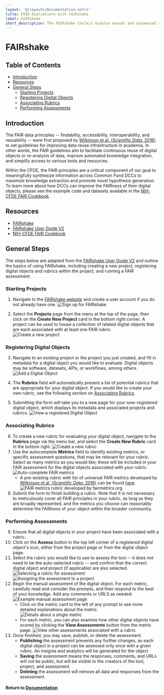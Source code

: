 ```yaml
---
layout: '@/layouts/Documentation.astro'
title: FAIR Evaluations with FAIRshake
label: FAIRshake
short_description: The FAIRshake toolkit enables manual and automated assessments of the findability, accessibility, interoperability, and reusability (FAIRness) of digital resources. FAIRshake provides community-driven metrics and rubrics for evaluation, and visualizes the results with a characteristic embeddable insignia. The primary goal of FAIRshake is to enable researchers and developers to objectively measure and improve the FAIRness of their tools.
---
```

# FAIRshake

## Table of Contents

- [Introduction](#introduction)
- [Resources](#resources)
- [General Steps](#general-steps)
  - [Starting Projects](#starting-projects)
  - [Registering Digital Objects](#registering-digital-objects)
  - [Associating Rubrics](#associating-rubrics)
  - [Performing Assessments](#performing-assessments)

## Introduction

The FAIR data principles -- findability, accessibility, interoperability, and resuability -- were first proposed by <a href="https://www.nature.com/articles/sdata201618" target="_blank">Wilkinson et al. (*Scientific Data*, 2016)</a> to set guidelines for improving data reuse infrastructure in academia. In other words, the FAIR guidelines aim to facilitate continuous reuse of digital objects or re-analysis of data, improve automated knowledge integration, and simplify access to various tools and resources.

Within the CFDE, the FAIR principles are a critical component of our goal to meaningfully synthesize information across Common Fund DCCs to maximize knowledge extraction and promote novel hypothesis generation. To learn more about how DCCs can improve the FAIRness of their digital objects, please see the example code and datasets available in the <a href="https://fairshake.cloud/the-fair-cookbook/intro.html" target="_blank">NIH-CFDE FAIR Cookbook</a>.

## Resources

- <a href="https://fairshake.cloud/" target="_blank">FAIRshake</a>
- <a href="https://fairshake.cloud/static/file/FAIRshakeUserGuide/index.html" target="_blank">FAIRshake User Guide V2</a>
- <a href="https://fairshake.cloud/the-fair-cookbook/intro.html" target="_blank">NIH-CFDE FAIR Cookbook</a>

## General Steps

The steps below are adapted from the <a href="https://fairshake.cloud/static/file/FAIRshakeUserGuide/index.html" target="_blank">FAIRshake User Guide V2</a> and outline the basics of using FAIRshake, including creating a new project, registering digital objects and rubrics within the project, and running a FAIR assessment.

### Starting Projects

1. Navigate to the <a href="https://fairshake.cloud" target="_blank">FAIRshake website</a> and create a user account if you do not already have one.
  ![Sign up for FAIRshake](https://github.com/MaayanLab/FAIRshake/blob/master/FAIRshakeHub/static/file/FAIRshakeUserGuide/files/image005.jpg?raw=true)

1. Select the **Projects** page from the menu at the top of the page, then click on the **Create New Project** card in the bottom right corner. A project can be used to house a collection of related digital objects that are each associated with at least one FAIR rubric.
  ![Create a new project](https://github.com/MaayanLab/FAIRshake/blob/master/FAIRshakeHub/static/file/FAIRshakeUserGuide/files/image009.jpg?raw=true)

### Registering Digital Objects

3. Navigate to an existing project or the project you just created, and fill in metadata for a digital object you would like to evaluate. Digital objects may be software, datasets, APIs, or workflows, among others.
  ![Add a Digital Object](https://github.com/MaayanLab/FAIRshake/blob/master/FAIRshakeHub/static/file/FAIRshakeUserGuide/files/image011.jpg?raw=true)

4. The **Rubrics** field will automatically present a list of potential rubrics that are appropriate for your digital object. If you would like to create your own rubric, see the following section on [Associating Rubrics](#associating-rubrics).
5. Submitting the form will take you to a new page for your now-registered digital object, which displays its metadata and associated projects and rubrics.
  ![View a registered Digital Object](https://github.com/MaayanLab/FAIRshake/blob/master/FAIRshakeHub/static/file/FAIRshakeUserGuide/files/image013.jpg?raw=true)

### Associating Rubrics

6. To create a new rubric for evaluating your digital object, navigate to the **Rubrics** page via the menu bar, and select the **Create New Rubric** card in the bottom right.
  ![Create a new rubric](https://github.com/MaayanLab/FAIRshake/blob/master/FAIRshakeHub/static/file/FAIRshakeUserGuide/files/image015.jpg?raw=true)
7. Use the autocomplete **Metrics** field to identify existing metrics, or specific assessment questions, that may be relevant for your rubric. Select as many metrics as you would like; these will be included in your FAIR assessment for the digital objects associated with your rubric.
  ![Auto-complete FAIR metrics](https://github.com/MaayanLab/FAIRshake/blob/master/FAIRshakeHub/static/file/FAIRshakeUserGuide/files/image017.jpg?raw=true)
    - A pre-existing rubric with list of universal FAIR metrics developed by <a href="https://www.nature.com/articles/sdata201618" target="_blank">Wilkinson et al. (*Scientific Data*, 2016)</a> can be found <a href="https://fairshake.cloud/rubric/25/" target="_blank">here</a>.
      ![FAIR metrics rubric developed by fairmetrics.org](https://github.com/MaayanLab/FAIRshake/blob/master/FAIRshakeHub/static/file/FAIRshakeUserGuide/files/image019.jpg?raw=true)
1. Submit the form to finish building a rubric. Note that it is not necessary to meticulously cover all FAIR principles in your rubric, as long as they are broadly represented, and the metrics you choose can reasonably determine the FAIRness of your object within the broader community.

### Performing Assessments

9. Ensure that all digital objects in your project have been associated with a rubric.
10. Click on the **Assess** button in the top left corner of a registered digital object's icon, either from the project page or from the digital object page.
11. Select the rubric you would like to use to assess the tool -- it does *not* need to be the auto-selected rubric -- and confirm that the correct digital object and project (if applicable) are also selected.
  ![Selecting a rubric for assessment](https://github.com/MaayanLab/FAIRshake/blob/master/FAIRshakeHub/static/file/FAIRshakeUserGuide/files/image027.jpg?raw=true)
  ![Assigning the assessment to a project](https://github.com/MaayanLab/FAIRshake/blob/master/FAIRshakeHub/static/file/FAIRshakeUserGuide/files/image029.jpg?raw=true)
12. Begin the manual assessment of the digital object. For each metric, carefully read and consider the prompts, and then respond to the best of your knowledge. Add any comments or URLS as needed.
  ![Example manual assessment page](https://github.com/MaayanLab/FAIRshake/blob/master/FAIRshakeHub/static/file/FAIRshakeUserGuide/files/image047.jpg?raw=true)
    - Click on the metric card to the left of any prompt to see more detailed explanations about the metric.
      ![Details about a single metric](https://github.com/MaayanLab/FAIRshake/blob/master/FAIRshakeHub/static/file/FAIRshakeUserGuide/files/image033.jpg?raw=true)
    - For each metric, you can also examine how other digital objects have scored by clicking the **View Assessments** button from the metric page.
      ![View other assessments associated with a rubric](https://github.com/MaayanLab/FAIRshake/blob/master/FAIRshakeHub/static/file/FAIRshakeUserGuide/files/image035.jpg?raw=true)
13. Once finished, you may save, publish, or delete the assessment.
    - **Publishing** the assessment prevents any further changes, as each digital object in a project can be assessed only once with a given rubric. An insignia and analytics will be generated for the object.
    - **Saving** the assessment means the responses, comments, and URLs will not be public, but will be visible to the creators of the tool, project, and assessment.
    - **Deleting** the assessment will remove all data and responses from the assessment.

#### Return to [Documentation](./)
